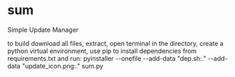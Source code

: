 # sum
Simple Update Manager

to build download all files, extract, open terminal in the directory, create a python virtual environment, use pip to install dependencies from requirements.txt and run: 
pyinstaller --onefile --add-data "dep.sh:." --add-data "update_icon.png:." sum.py
